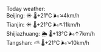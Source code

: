 Today weather:  
Beijing: ☀️   🌡️+21°C 🌬️↘4km/h  
Tianjin: ☀️   🌡️+21°C 🌬️↖11km/h  
Shijiazhuang: 🌦   🌡️+13°C 🌬️↑7km/h  
Tangshan: ⛅️  🌡️+21°C 🌬️↘10km/h  
